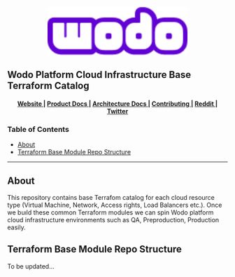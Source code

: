 <p align="center">
  <a href="http://wodoplatform.io/" target="blank"><img src="https://github.com/wodo-platform/wodo-branding/blob/main/src/img/branding/logo_purple.png" width="320" alt="Wodo Platform" /></a>
</p>

<h2> Wodo Platform Cloud Infrastructure Base Terraform Catalog </h2>

<div align="center">
  <h4>
    <a href="#">
      Website
    </a>
    <span> | </span>
    <a href="#">
      Product Docs
    </a>
    <span> | </span>
    <a href="#">
      Architecture Docs
    </a>
    <span> | </span>
    <!-- <a href="#"> -->
    <!--   CLI -->
    <!-- </a> -->
    <!-- <span> | </span> -->
    <a href="#/CONTRIBUTING.md">
      Contributing
    </a>
    <span> | </span>
    <a href="#">
      Reddit
    </a>
    <span> | </span>
    <a href="#">
      Twitter
    </a>
  </h4>
</div>

<h3> Table of Contents </h3> 

- [About](#about)
- [Terraform Base Module Repo Structure](#Terraform-Base-Module-Repo-Structure)
----

## About

This repository contains base Terrafom catalog for each cloud resource type (Virtual Machine, Network, Access rights, Load Balancers etc.). Once we buıld these common Terraform modules we can spin Wodo platform cloud infrastructure environments such as QA, Preproduction, Production easily. 

## Terraform Base Module Repo Structure

To be updated...
